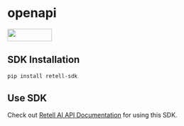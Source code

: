 # openapi

<div align="left">
    <a href="https://opensource.org/licenses/MIT">
        <img src="https://img.shields.io/badge/License-MIT-blue.svg" style="width: 100px; height: 28px;" />
    </a>
</div>

<!-- Start SDK Installation [installation] -->

## SDK Installation

```bash
pip install retell-sdk
```

## Use SDK

Check out [Retell AI API Documentation](https://docs.retellai.com/api-references/register-call) for
using this SDK.
